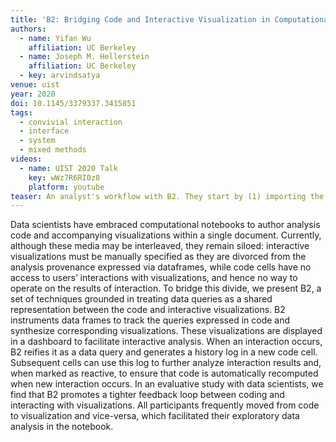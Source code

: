 ```yaml
---
title: 'B2: Bridging Code and Interactive Visualization in Computational Notebooks'
authors:
  - name: Yifan Wu
    affiliation: UC Berkeley
  - name: Joseph M. Hellerstein
    affiliation: UC Berkeley
  - key: arvindsatya
venue: uist
year: 2020
doi: 10.1145/3379337.3415851
tags:
  - convivial interaction
  - interface
  - system
  - mixed methods
videos:
  - name: UIST 2020 Talk
    key: wWz7R6RI0z8
    platform: youtube
teaser: An analyst's workflow with B2. They start by (1) importing the library which creates (2) a resizable dashboard pane to the right of the traditional notebook. The analyst can (3) click on the columns, which creates (4) code that computes and (5) visualizes corresponding distributions. The analyst can also write (6) a custom data frame query to create (7) the scatter plot. (8) B2's <em>reactive cells</em> automatically recompute when new interactions occur on visualizations. Interactions involve (9) <em>selections</em> of marks, which link or cross-filter the other visualizations in the dashboard, and are reified in code cells as either (10) an interaction history or by (11) copying their composed predicate definitions.
---
```

Data scientists have embraced computational notebooks to author analysis code and accompanying visualizations within a single document. Currently, although these media may be interleaved, they remain siloed: interactive visualizations must be manually specified as they are divorced from the analysis provenance expressed via dataframes, while code cells have no access to users’ interactions with visualizations, and hence no way to operate on the results of interaction. To bridge this divide, we present B2, a set of techniques grounded in treating data queries as a shared representation between the code and interactive visualizations. B2 instruments data frames to track the queries expressed in code and synthesize corresponding visualizations. These visualizations are displayed in a dashboard to facilitate interactive analysis. When an interaction occurs, B2 reifies it as a data query and generates a history log in a new code cell. Subsequent cells can use this log to further analyze interaction results and, when marked as reactive, to ensure that code is automatically recomputed when new interaction occurs. In an evaluative study with data scientists, we find that B2 promotes a tighter feedback loop between coding and interacting with visualizations. All participants frequently moved from code to visualization and vice-versa, which facilitated their exploratory data analysis in the notebook.
